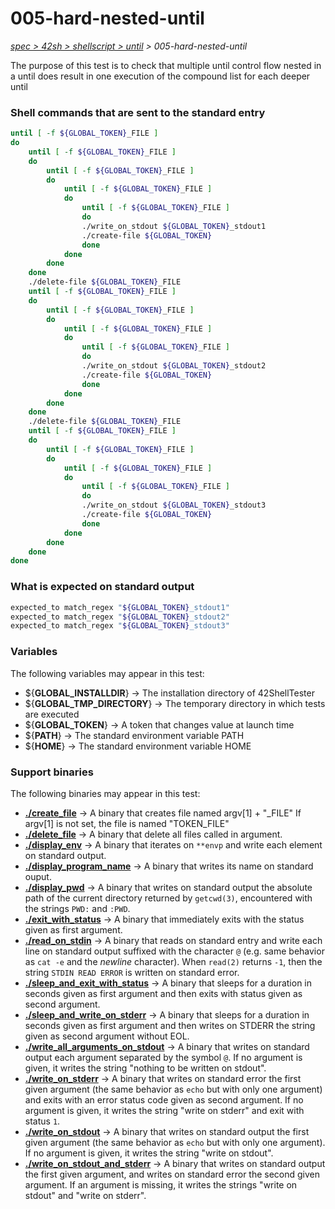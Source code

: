 # 005-hard-nested-until

*[spec > 42sh > shellscript > until](..) > 005-hard-nested-until*

The purpose of this test is to check that multiple until control flow nested in a until does result in one execution of the compound list for each deeper until
### Shell commands that are sent to the standard entry

```bash
until [ -f ${GLOBAL_TOKEN}_FILE ]
do
	until [ -f ${GLOBAL_TOKEN}_FILE ]
	do
		until [ -f ${GLOBAL_TOKEN}_FILE ]
		do
			until [ -f ${GLOBAL_TOKEN}_FILE ]
			do
				until [ -f ${GLOBAL_TOKEN}_FILE ]
				do
				./write_on_stdout ${GLOBAL_TOKEN}_stdout1
				./create-file ${GLOBAL_TOKEN}
				done
			done
		done
	done
	./delete-file ${GLOBAL_TOKEN}_FILE
	until [ -f ${GLOBAL_TOKEN}_FILE ]
	do
		until [ -f ${GLOBAL_TOKEN}_FILE ]
		do
			until [ -f ${GLOBAL_TOKEN}_FILE ]
			do
				until [ -f ${GLOBAL_TOKEN}_FILE ]
				do
				./write_on_stdout ${GLOBAL_TOKEN}_stdout2
				./create-file ${GLOBAL_TOKEN}
				done
			done
		done
	done
	./delete-file ${GLOBAL_TOKEN}_FILE	
	until [ -f ${GLOBAL_TOKEN}_FILE ]
	do
		until [ -f ${GLOBAL_TOKEN}_FILE ]
		do
			until [ -f ${GLOBAL_TOKEN}_FILE ]
			do
				until [ -f ${GLOBAL_TOKEN}_FILE ]
				do
				./write_on_stdout ${GLOBAL_TOKEN}_stdout3
				./create-file ${GLOBAL_TOKEN}
				done
			done
		done
	done
done

```

### What is expected on standard output

```bash
expected_to match_regex "${GLOBAL_TOKEN}_stdout1"
expected_to match_regex "${GLOBAL_TOKEN}_stdout2"
expected_to match_regex "${GLOBAL_TOKEN}_stdout3"

```

### Variables

The following variables may appear in this test:

* ${**GLOBAL_INSTALLDIR**} -> The installation directory of 42ShellTester
* ${**GLOBAL_TMP_DIRECTORY**} -> The temporary directory in which tests are executed
* ${**GLOBAL_TOKEN**} -> A token that changes value at launch time
* ${**PATH**} -> The standard environment variable PATH
* ${**HOME**} -> The standard environment variable HOME

### Support binaries

The following binaries may appear in this test:


* **[./create_file](http://github.com/we-sh/42ShellTester/tree/master/support/create-file)** -> A binary that creates file named argv[1] + "_FILE" If argv[1] is not set, the file is named "TOKEN_FILE"
* **[./delete_file](http://github.com/we-sh/42ShellTester/tree/master/support/delete-file)** -> A binary that delete all files called in argument.
* **[./display_env](http://github.com/we-sh/42ShellTester/tree/master/support/display-env)** -> A binary that iterates on `**envp` and write each element on standard output.
* **[./display_program_name](http://github.com/we-sh/42ShellTester/tree/master/support/display-program-name)** -> A binary that writes its name on standard ouput.
* **[./display_pwd](http://github.com/we-sh/42ShellTester/tree/master/support/display-pwd)** -> A binary that writes on standard output the absolute path of the current directory returned by `getcwd(3)`, encountered with the strings `PWD:` and `:PWD`.
* **[./exit_with_status](http://github.com/we-sh/42ShellTester/tree/master/support/exit-with-status)** -> A binary that immediately exits with the status given as first argument.
* **[./read_on_stdin](http://github.com/we-sh/42ShellTester/tree/master/support/read-on-stdin)** -> A binary that reads on standard entry and write each line on standard output suffixed with the character `@` (e.g. same behavior as `cat -e` and the *newline* character). When `read(2)` returns `-1`, then the string `STDIN READ ERROR` is written on standard error.
* **[./sleep_and_exit_with_status](http://github.com/we-sh/42ShellTester/tree/master/support/sleep-and-exit-with-status)** -> A binary that sleeps for a duration in seconds given as first argument and then exits with status given as second argument.
* **[./sleep_and_write_on_stderr](http://github.com/we-sh/42ShellTester/tree/master/support/sleep-and-write-on-stderr)** -> A binary that sleeps for a duration in seconds given as first argument and then writes on STDERR the string given as second argument without EOL.
* **[./write_all_arguments_on_stdout](http://github.com/we-sh/42ShellTester/tree/master/support/write-all-arguments-on-stdout)** -> A binary that writes on standard output each argument separated by the symbol `@`. If no argument is given, it writes the string "nothing to be written on stdout".
* **[./write_on_stderr](http://github.com/we-sh/42ShellTester/tree/master/support/write-on-stderr)** -> A binary that writes on standard error the first given argument (the same behavior as `echo` but with only one argument) and exits with an error status code given as second argument. If no argument is given, it writes the string "write on stderr" and exit with status `1`.
* **[./write_on_stdout](http://github.com/we-sh/42ShellTester/tree/master/support/write-on-stdout)** -> A binary that writes on standard output the first given argument (the same behavior as `echo` but with only one argument). If no argument is given, it writes the string "write on stdout".
* **[./write_on_stdout_and_stderr](http://github.com/we-sh/42ShellTester/tree/master/support/write-on-stdout-and-stderr)** -> A binary that writes on standard output the first given argument, and writes on standard error the second given argument. If an argument is missing, it writes the strings "write on stdout" and "write on stderr".
